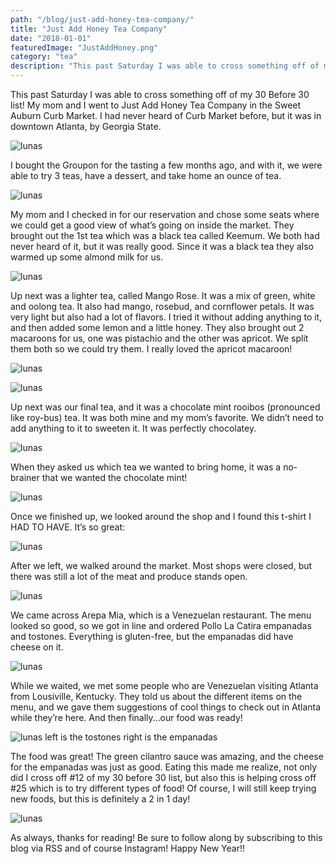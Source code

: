 ```yaml
---
path: "/blog/just-add-honey-tea-company/"
title: "Just Add Honey Tea Company"
date: "2018-01-01"
featuredImage: "JustAddHoney.png"
category: "tea"
description: "This past Saturday I was able to cross something off of my 30 Before 30 list! My mom and I went to Just Add Honey Tea Company in the Sweet Auburn Curb Market. I had never heard of Curb Market before, but it was in downtown Atlanta, by Georgia State."
---
```


This past Saturday I was able to cross something off of my 30 Before 30 list! My mom and I went to Just Add Honey Tea Company in the Sweet Auburn Curb Market. I had never heard of Curb Market before, but it was in downtown Atlanta, by Georgia State.

![lunas](images/curbmarketoutside.jpg)

I bought the Groupon for the tasting a few months ago, and with it, we were able to try 3 teas, have a dessert, and take home an ounce of tea.

![lunas](images/justaddhoney.jpg)

My mom and I checked in for our reservation and chose some seats where we could get a good view of what’s going on inside the market. They brought out the 1st tea which was a black tea called Keemum. We both had never heard of it, but it was really good. Since it was a black tea they also warmed up some almond milk for us.

![lunas](images/keemumtea.jpg)

Up next was a lighter tea, called Mango Rose. It was a mix of green, white and oolong tea. It also had mango, rosebud, and cornflower petals. It was very light but also had a lot of flavors. I tried it without adding anything to it, and then added some lemon and a little honey. They also brought out 2 macaroons for us, one was pistachio and the other was apricot. We split them both so we could try them. I really loved the apricot macaroon!

![lunas](images/mangorose.jpg)

![lunas](images/macaroon.jpg)

Up next was our final tea, and it was a chocolate mint rooibos (pronounced like roy-bus) tea. It was both mine and my mom’s favorite. We didn’t need to add anything to it to sweeten it. It was perfectly chocolatey.

![lunas](images/chocolatemint.jpg)

When they asked us which tea we wanted to bring home, it was a no-brainer that we wanted the chocolate mint!

![lunas](JustAddHoney.png)

Once we finished up, we looked around the shop and I found this t-shirt I HAD TO HAVE. It’s so great:

![lunas](images/potheadtshirt.jpg)

After we left, we walked around the market. Most shops were closed, but there was still a lot of the meat and produce stands open.

![lunas](images/curbmarketinside.jpg)

We came across Arepa Mia, which is a Venezuelan restaurant. The menu looked so good, so we got in line and ordered Pollo La Catira empanadas and tostones. Everything is gluten-free, but the empanadas did have cheese on it.

![lunas](images/ArepaMiaMenu.jpg)

While we waited, we met some people who are Venezuelan visiting Atlanta from Lousiville, Kentucky. They told us about the different items on the menu, and we gave them suggestions of cool things to check out in Atlanta while they’re here. And then finally…our food was ready!

![lunas](images/food1.jpg)
left is the tostones right is the empanadas

The food was great! The green cilantro sauce was amazing, and the cheese for the empanadas was just as good. Eating this made me realize, not only did I cross off #12 of my 30 before 30 list, but also this is helping cross off #25 which is to try different types of food! Of course, I will still keep trying new foods, but this is definitely a 2 in 1 day!

![lunas](images/curbmarketsign.jpg)

As always, thanks for reading! Be sure to follow along by subscribing to this blog via RSS and of course Instagram! Happy New Year!!
